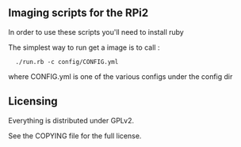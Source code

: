 ## Imaging scripts for the RPi2 ##

In order to use these scripts you'll need to install ruby

The simplest way to run get a image is to call :

```
  ./run.rb -c config/CONFIG.yml
```

where CONFIG.yml is one of the various configs under the config dir

## Licensing ##

Everything is distributed under GPLv2.

See the COPYING file for the full license.

